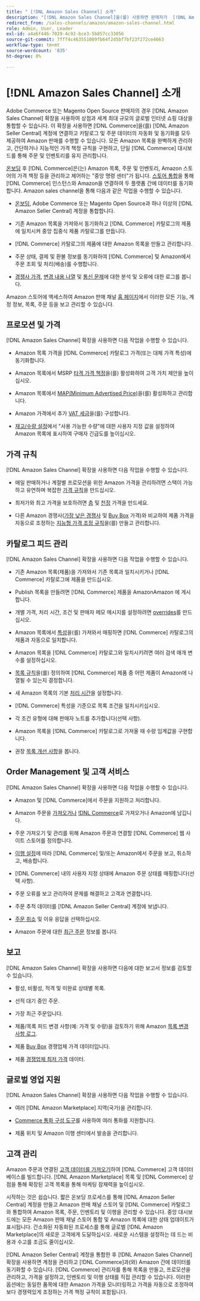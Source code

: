 ```yaml
---
title: " [!DNL Amazon Sales Channel] 소개"
description: "[!DNL Amazon Sales Channel]을(를) 사용하면 판매자가  [!DNL Amazon Marketplace]에서 제품을 원활하게 판매할 수 있습니다."
redirect_from: /sales-channels/amazon/amazon-sales-channel.html
role: Admin, User, Leader
exl-id: a4a6f446-7029-4c92-bce3-5b857cc33056
source-git-commit: 7fff4c463551089fb64f2d5bf7bf23f272ce4663
workflow-type: tm+mt
source-wordcount: '835'
ht-degree: 0%

---
```


# [!DNL Amazon Sales Channel] 소개

Adobe Commerce 또는 Magento Open Source 판매자의 경우 [!DNL Amazon Sales Channel] 확장을 사용하여 상점과 세계 최대 규모의 글로벌 인터넷 쇼핑 대상을 통합할 수 있습니다. 이 확장을 사용하면 [!DNL Commerce]을(를) [!DNL Amazon Seller Central] 계정에 연결하고 카탈로그 및 주문 데이터의 자동화 및 동기화를 모두 제공하여 Amazon 판매를 수행할 수 있습니다. 모든 Amazon 목록을 완벽하게 관리하고, 간단하거나 지능적인 가격 책정 규칙을 구현하고, 단일 [!DNL Commerce] 대시보드를 통해 주문 및 인벤토리를 유지 관리합니다.

[온보딩](./amazon-onboarding-home.md) 후 [!DNL Commerce]은(는) Amazon 목록, 주문 및 인벤토리, Amazon 스토어의 가격 책정 등을 관리하고 제어하는 &quot;중앙 명령 센터&quot;가 됩니다. [스토어 통합](./store-integration.md)을 통해 [!DNL Commerce] 인스턴스와 Amazon을 연결하여 두 플랫폼 간에 데이터를 동기화합니다. Amazon sales channel을 통해 다음과 같은 작업을 수행할 수 있습니다.

- [온보딩](./amazon-onboarding-home.md), Adobe Commerce 또는 Magento Open Source과 하나 이상의 [!DNL Amazon Seller Central] 계정을 통합합니다.

- 기존 Amazon 목록을 가져와서 동기화하고 [!DNL Commerce] 카탈로그의 제품에 일치시켜 중앙 집중식 제품 카탈로그를 만듭니다.

- [!DNL Commerce] 카탈로그의 제품에 대한 Amazon 목록을 만들고 관리합니다.

- 주문 상태, 결제 및 환불 정보를 동기화하여 [!DNL Commerce] 및 Amazon에서 주문 조회 및 처리(배송)를 수행합니다.

- [경쟁사 가격](./competitive-price-analysis.md), [변경 내용 나열](./listing-changes-log.md) 및 [통신 문제](./communication-errors-log.md)에 대한 분석 및 오류에 대한 로그를 봅니다.

Amazon 스토어에 액세스하여 Amazon 판매 채널 [홈 페이지](./amazon-sales-channel-home.md)에서 이러한 모든 기능, 계정 정보, 목록, 주문 등을 보고 관리할 수 있습니다.

## 프로모션 및 가격

[!DNL Amazon Sales Channel] 확장을 사용하면 다음 작업을 수행할 수 있습니다.

- Amazon 목록 가격을 [!DNL Commerce] 카탈로그 가격(또는 대체 가격 특성)에 동기화합니다.

- Amazon 목록에서 MSRP [타격 가격 책정](./listing-price.md#configure-listing-price-settings)을(를) 활성화하여 고객 가치 제안을 높이십시오.

- Amazon 목록에서 [MAP(Minimum Advertised Price)](./listing-price.md#configure-listing-price-settings)을(를) 활성화하고 관리합니다.

- Amazon 가격에서 추가 [VAT 세금](./listing-price.md#configure-listing-price-settings)을(를) 구성합니다.

- [재고/수량 설정](./stock-quantity.md#configure-stock--quantity-settings)에서 &quot;사용 가능한 수량&quot;에 대한 사용자 지정 값을 설정하여 Amazon 목록에 표시하여 구매자 긴급도를 높이십시오.

## 가격 규칙

[!DNL Amazon Sales Channel] 확장을 사용하면 다음 작업을 수행할 수 있습니다.

- 매일 판매하거나 계절별 프로모션을 위한 Amazon 가격을 관리하려면 스택이 가능하고 유연하며 복잡한 [가격 규칙](./pricing-products.md)을 만드십시오.

- 최저가와 최고 가격을 보호하려면 [층](./floor-price.md) 및 [천정](./optional-ceiling-price.md) 가격을 만드세요.

- 다른 Amazon 경쟁사([가장 낮은 경쟁사](./lowest-competitor-pricing.md) 및 [Buy Box](./buy-box-competitor-pricing.md) 가격)와 비교하여 제품 가격을 자동으로 조정하는 [지능형 가격 조정 규칙](./intelligent-repricing-rules.md)을(를) 만들고 관리합니다.

## 카탈로그 피드 관리

[!DNL Amazon Sales Channel] 확장을 사용하면 다음 작업을 수행할 수 있습니다.

- 기존 Amazon 목록(제품)을 가져와서 기존 목록과 일치시키거나 [!DNL Commerce] 카탈로그에 제품을 만드십시오.

- Publish 목록을 만들려면 [!DNL Commerce] 제품을 AmazonAmazon 에 게시합니다.

- 개별 가격, 처리 시간, 조건 및 판매자 메모 메시지를 설정하려면 [overrides](./creating-editing-overrides.md)를 만드십시오.

- Amazon 목록에서 [특성](./attributes-view.md)을(를) 가져와서 매핑하면 [!DNL Commerce] 카탈로그의 제품과 자동으로 일치합니다.

- Amazon 목록을 [!DNL Commerce] 카탈로그와 일치시키려면 여러 검색 매개 변수를 설정하십시오.

- [목록 규칙](./listing-rules.md)을(를) 정의하여 [!DNL Commerce] 제품 중 어떤 제품이 Amazon에 나열될 수 있는지 결정합니다.

- 새 Amazon 목록의 기본 [처리 시간](./product-listing-actions.md)을 설정합니다.

- [!DNL Commerce] 특성을 기준으로 목록 조건을 일치시키십시오.

- 각 조건 유형에 대해 판매자 노트를 추가합니다(선택 사항).

- Amazon 목록을 [!DNL Commerce] 카탈로그로 가져올 때 수량 임계값을 구현합니다.

- 권장 [목록 개선 사항](./listing-improvements.md)을 봅니다.

## Order Management 및 고객 서비스

[!DNL Amazon Sales Channel] 확장을 사용하면 다음 작업을 수행할 수 있습니다.

- Amazon 및 [!DNL Commerce]에서 주문을 지원하고 처리합니다.

- Amazon 주문을 [가져오거나](./order-settings.md#configure-order-settings) [!DNL Commerce](으)로 가져오거나 Amazon에 남깁니다.

- 주문 가져오기 및 관리를 위해 Amazon 주문과 연결할 [!DNL Commerce] 웹 사이트 스토어를 정의합니다.

- [이행 설정](./fulfilled-by.md)에 따라 [!DNL Commerce] 및/또는 Amazon에서 주문을 보고, 취소하고, 배송합니다.

- [!DNL Commerce] 내의 사용자 지정 상태에 Amazon 주문 상태를 매핑합니다(선택 사항).

- 주문 오류를 보고 관리하여 문제를 해결하고 고객과 연결합니다.

- 주문 추적 데이터를 [!DNL Amazon Seller Central] 계정에 보냅니다.

- [주문 취소](./cancel-unshipped-order.md) 및 이유 응답을 선택하십시오.

- Amazon 주문에 대한 [최근 주문](./amazon-store-dashboard.md) 정보를 봅니다.

## 보고

[!DNL Amazon Sales Channel] 확장을 사용하면 다음에 대한 보고서 정보를 검토할 수 있습니다.

- 활성, 비활성, 적격 및 미완료 상태별 목록.

- 선적 대기 중인 주문.

- 가장 최근 주문입니다.

- 제품/목록 피드 변경 사항(예: 가격 및 수량)을 검토하기 위해 Amazon [목록 변경 사항 로그](./listing-changes-log.md).

- 제품 [Buy Box](./buy-box-competitor-pricing.md) 경쟁업체 가격 데이터입니다.

- 제품 [경쟁업체 최저 가격](./lowest-competitor-pricing.md) 데이터.

## 글로벌 영업 지원

[!DNL Amazon Sales Channel] 확장을 사용하면 다음 작업을 수행할 수 있습니다.

- 여러 [!DNL Amazon Marketplace] 지역(국가)을 관리합니다.

- [Commerce 통화 구성 도구](https://experienceleague.adobe.com/docs/commerce-admin/stores-sales/site-store/currency/currency-configuration.html)를 사용하여 여러 통화를 지원합니다.

- 제품 위치 및 Amazon 이행 센터에서 발송을 관리합니다.

## 고객 관리

Amazon 주문과 연결된 [고객 데이터를 가져오기](./order-settings.md#configure-order-settings)하여 [!DNL Commerce] 고객 데이터베이스를 빌드합니다. [!DNL Amazon Marketplace] 목록 및 [!DNL Commerce] 상점을 통해 확장된 고객 목록을 통해 마케팅 잠재력을 높이십시오.


시작하는 것은 쉽습니다. 짧은 온보딩 프로세스를 통해 [!DNL Amazon Seller Central] 계정을 만들고 Amazon 판매 채널 스토어 및 [!DNL Commerce] 카탈로그와 통합하여 Amazon 목록, 주문, 인벤토리 및 이행을 관리할 수 있습니다. 중앙 대시보드에는 모든 Amazon 판매 채널 스토어 통합 및 Amazon 목록에 대한 상태 업데이트가 표시됩니다. 간소화된 자동화된 프로세스를 통해 글로벌 [!DNL Amazon Marketplace]의 새로운 고객에게 도달하십시오. 새로운 시스템을 설정하는 데 드는 비용과 수고를 조금도 줄이십시오.

[!DNL Amazon Seller Central] 계정을 통합한 후 [!DNL Amazon Sales Channel] 확장을 사용하면 계정을 관리하고 [!DNL Commerce]과(와) Amazon 간에 데이터를 동기화할 수 있습니다. [!DNL Commerce] 관리자를 통해 목록을 만들고, 프로모션을 관리하고, 가격을 설정하고, 인벤토리 및 이행 상태를 직접 관리할 수 있습니다. 이러한 옵션에는 동일한 품목에 대한 Amazon 가격을 모니터링하고 가격을 자동으로 조정하여 보다 경쟁력있게 조정하는 가격 책정 규칙이 포함됩니다.

